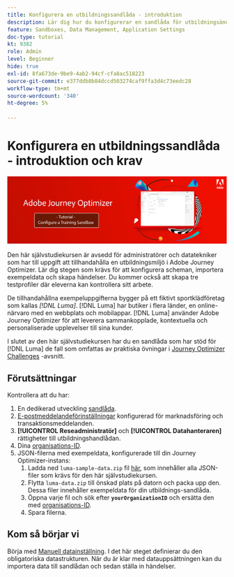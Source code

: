 ```yaml
---
title: Konfigurera en utbildningssandlåda - introduktion
description: Lär dig hur du konfigurerar en sandlåda för utbildningsändamål. Gå igenom stegen som krävs för att konfigurera scheman, importera exempeldata och skapa händelser.
feature: Sandboxes, Data Management, Application Settings
doc-type: tutorial
kt: 9382
role: Admin
level: Beginner
hide: true
exl-id: 8fa673de-9be9-4ab2-94cf-cfa8ac518223
source-git-commit: e377ddb8b84dccd503274caf9ffa3d4c73eedc28
workflow-type: tm+mt
source-wordcount: '340'
ht-degree: 5%

---
```


# Konfigurera en utbildningssandlåda - introduktion och krav

![Självstudiekurs om banderoll - Konfigurera en utbildningssandlåda](./assets/ajo-banner-configure-training-sandbox.png)

Den här självstudiekursen är avsedd för administratörer och datatekniker som har till uppgift att tillhandahålla en utbildningsmiljö i Adobe Journey Optimizer. Lär dig stegen som krävs för att konfigurera scheman, importera exempeldata och skapa händelser. Du kommer också att skapa tre testprofiler där eleverna kan kontrollera sitt arbete.

De tillhandahållna exempeluppgifterna bygger på ett fiktivt sportklädföretag som kallas _[!DNL Luma]_. [!DNL Luma] har butiker i flera länder, en online-närvaro med en webbplats och mobilappar. [!DNL Luma] använder Adobe Journey Optimizer för att leverera sammankopplade, kontextuella och personaliserade upplevelser till sina kunder.

I slutet av den här självstudiekursen har du en sandlåda som har stöd för [!DNL Luma] de fall som omfattas av praktiska övningar i [Journey Optimizer Challenges](/help/challenges/introduction-and-prerequisites.md) -avsnitt.

## Förutsättningar

Kontrollera att du har:

1. En dedikerad utveckling [sandlåda](https://experienceleague.adobe.com/docs/journey-optimizer-learn/tutorials/access-control/create-and-manage-sandboxes.html?lang=en).
1. [E-postmeddelandeförinställningar](https://experienceleague.adobe.com/docs/journey-optimizer-learn/tutorials/channel-configuration/set-up-email-channel.html?lang=en) konfigurerad för marknadsföring och transaktionsmeddelanden.
1. **[!UICONTROL Reseadministratör]** och **[!UICONTROL Datahanteraren]** rättigheter till utbildningshandlådan.
1. Dina [organisations-ID](https://experienceleague.adobe.com/docs/core-services/interface/administration/organizations.html?lang=sv).
1. JSON-filerna med exempeldata, konfigurerade till din Journey Optimizer-instans:
   1. Ladda ned `luma-sample-data.zip` fil [här](/help/tutorial-configure-a-training-sandbox/assets/luma-data/luma-sample-data.zip), som innehåller alla JSON-filer som krävs för den här självstudiekursen.
   1. Flytta `luma-data.zip` till önskad plats på datorn och packa upp den. Dessa filer innehåller exempeldata för din utbildnings-sandlåda.
   1. Öppna varje fil och sök efter **`yourOrganizationID`** och ersätta den med [organisations-ID](https://experienceleague.adobe.com/docs/core-services/interface/administration/organizations.html?lang=sv).
   1. Spara filerna.

## Kom så börjar vi

Börja med [Manuell datainställning](/help/tutorial-configure-a-training-sandbox/manual-data-set-up.md). I det här steget definierar du den obligatoriska datastrukturen. När du är klar med datauppsättningen kan du importera data till sandlådan och sedan ställa in händelser.
